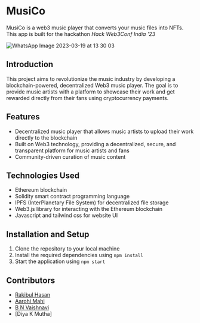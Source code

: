 # MusiCo 
MusiCo is a web3 music player that converts your music files into NFTs.
This app is built for the hackathon *Hack Web3Conf India '23*

![WhatsApp Image 2023-03-19 at 13 30 03](https://user-images.githubusercontent.com/107784525/226164768-0bb41bdb-3e7e-4c4b-9bc1-b928e81c1203.jpeg)


## Introduction
This project aims to revolutionize the music industry by developing a blockchain-powered, decentralized Web3 music player. The goal is to provide music artists with a platform to showcase their work and get rewarded directly from their fans using cryptocurrency payments.

## Features
* Decentralized music player that allows music artists to upload their work directly to the blockchain
* Built on Web3 technology, providing a decentralized, secure, and transparent platform for music artists and fans
* Community-driven curation of music content

## Technologies Used
* Ethereum blockchain
* Solidity smart contract programming language
* IPFS (InterPlanetary File System) for decentralized file storage
* Web3.js library for interacting with the Ethereum blockchain
* Javascript and tailwind css for website UI

## Installation and Setup
1. Clone the repository to your local machine
2. Install the required dependencies using `npm install`
3. Start the application using `npm start`


## Contributors
* [Rakibul Hasan](http://github.com/rohanroc)
* [Aarohi Mahi](https://github.com/amandeep404)
* [B N Vaishnavi](https://github.com/PriyaSingh03)
* [Diya K Mutha]

